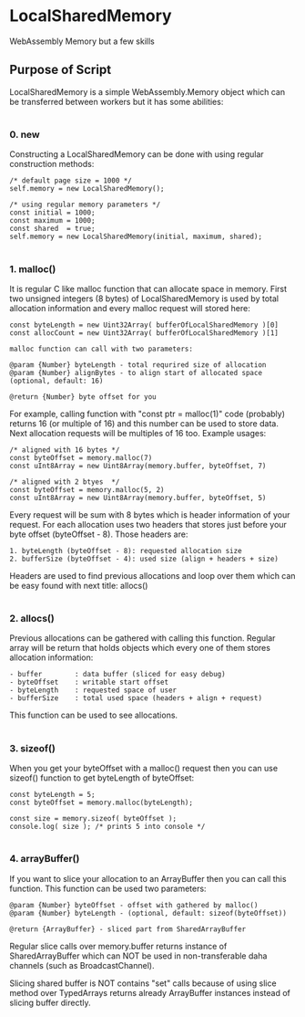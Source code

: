 # LocalSharedMemory #
WebAssembly Memory but a few skills

## Purpose of Script ##
LocalSharedMemory is a simple WebAssembly.Memory object which can be transferred between workers but it has some abilities:

#

### 0. new ###
Constructing a LocalSharedMemory can be done with using regular construction methods:

    /* default page size = 1000 */
    self.memory = new LocalSharedMemory(); 

    /* using regular memory parameters */
    const initial = 1000;
    const maximum = 1000;
    const shared  = true;
    self.memory = new LocalSharedMemory(initial, maximum, shared); 
#

### 1. malloc() ###
It is regular C like malloc function that can allocate space in memory. First two unsigned integers (8 bytes) of LocalSharedMemory is used by total allocation information and every malloc request will stored here:

    const byteLength = new Uint32Array( bufferOfLocalSharedMemory )[0]
    const allocCount = new Uint32Array( bufferOfLocalSharedMemory )[1]

    malloc function can call with two parameters:

    @param {Number} byteLength - total requrired size of allocation
    @param {Number} alignBytes - to align start of allocated space (optional, default: 16) 

    @return {Number} byte offset for you

For example, calling function with "const ptr = malloc(1)" code (probably) returns 16 (or multiple of 16) and this number can be used to store data. Next allocation requests will be multiples of 16 too. Example usages:

    /* aligned with 16 bytes */
    const byteOffset = memory.malloc(7)   
    const uInt8Array = new Uint8Array(memory.buffer, byteOffset, 7)

    /* aligned with 2 btyes  */
    const byteOffset = memory.malloc(5, 2)     
    const uInt8Array = new Uint8Array(memory.buffer, byteOffset, 5)

Every request will be sum with 8 bytes which is header information of your request. For each allocation uses two headers that stores just before your byte offset (byteOffset - 8). Those headers are:

    1. byteLength (byteOffset - 8): requested allocation size
    2. bufferSize (byteOffset - 4): used size (align + headers + size)    

Headers are used to find previous allocations and loop over them which can be easy found with next title: allocs()

#

### 2. allocs() ###
Previous allocations can be gathered with calling this function. Regular array will be return that holds objects which every one of them stores allocation information:

    - buffer        : data buffer (sliced for easy debug)
    - byteOffset    : writable start offset
    - byteLength    : requested space of user
    - bufferSize    : total used space (headers + align + request)

This function can be used to see allocations.

#

### 3. sizeof() ###
When you get your byteOffset with a malloc() request then you can use sizeof() function to get byteLength of byteOffset:

    const byteLength = 5;
    const byteOffset = memory.malloc(byteLength);

    const size = memory.sizeof( byteOffset );
    console.log( size ); /* prints 5 into console */

#

### 4. arrayBuffer() ###
If you want to slice your allocation to an ArrayBuffer then you can call this function. This function can be used two parameters:

    @param {Number} byteOffset - offset with gathered by malloc()
    @param {Number} byteLength - (optional, default: sizeof(byteOffset))

    @return {ArrayBuffer} - sliced part from SharedArrayBuffer

Regular slice calls over memory.buffer returns instance of SharedArrayBuffer which can NOT be used in non-transferable daha channels (such as BroadcastChannel).

Slicing shared buffer is NOT contains "set" calls because of using slice method over TypedArrays returns already ArrayBuffer instances instead of slicing buffer directly.  